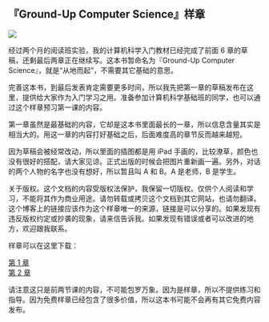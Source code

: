 ## 『Ground-Up Computer Science』样章

![](https://www.yinwang.org/images/gucs-cover.jpg)

经过两个月的阅读班实验，我的计算机科学入门教材已经完成了前面 6 章的草稿，还剩最后两章正在继续写。这本书暂命名为『Ground-Up Computer Science』，就是“从地而起”，不需要其它基础的意思。

完善这本书，到最后发表肯定需要更多时间，所以我先把第一章的草稿发布在这里，提供给大家作为入门学习之用。准备参加计算机科学基础班的同学，也可以通过这个样章预习第一课的内容。

第一章虽然是最基础的内容，它却是这本书里面最长的一章，所以信息含量其实是相当大的。用这一章的内容打好基础之后，后面难度高的章节反而越来越短。

因为草稿会被经常改动，所以里面的插图都是用 iPad 手画的，比较潦草，颜色也没有很好的搭配，请大家见谅。正式出版的时候会把图片重新画一遍。另外，对话的两个人物的名字也没有想好，所以暂且叫 A 和 B。A 是老师，B 是学生。

关于版权。这个文档的内容受版权法保护，我保留一切版权。仅供个人阅读和学习，不能将其作为商业用途。请勿转载或拷贝这个文档到其它网站，也请勿翻译。这个博客上的链接应该作为这个样章唯一的来源，链接是可以分享的。如果发现有违反版权约定或抄袭的现象，请来信告诉我。如果发现有错误或者可以改进的地方，欢迎跟我联系。

样章可以在这里下载：

[第 1 章](https://www.yinwang.org/resources/gucs-sample-chapter1.pdf)  
[第 2 章](https://www.yinwang.org/resources/gucs-sample-chapter2.pdf)

请注意这只是前两节课的内容，不可能包罗万象。因为是样章，所以不提供练习和指导。因为免费样章已经包含了很多价值，所以这本书可能不会再有其它免费内容发布。
